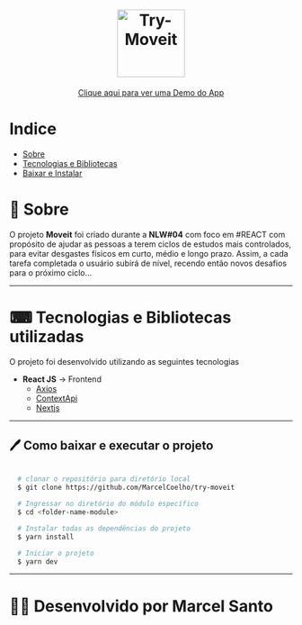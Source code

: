 <h1 align="center">
  <img src="https://ik.imagekit.io/y5nxjfh6lt/miniatura-post_Jmf1cqKmB.PNG"  alt="Try-Moveit" width="120">  
</h1>

<div align="center" style=background-color:transparent>
  
  [Clique aqui para ver uma Demo do App](https://user-images.githubusercontent.com/39440678/109580290-1bede700-7ad9-11eb-933e-14c91c54284e.mp4)



</div>

# Indice
 - [Sobre](#-sobre)
 - [Tecnologias e Bibliotecas](#-tecnologias-e-bibliotecas-utilizadas)
 - [Baixar e Instalar](#-como-baixar-e-executar-o-projeto)

# 📖 Sobre

O projeto **Moveit** foi criado durante a **NLW#04** com foco em #REACT com propósito de ajudar as pessoas a terem ciclos de estudos mais controlados, para evitar desgastes físicos em curto, médio e longo prazo. Assim, a cada tarefa completada o usuário subirá de nível, recendo então novos desafios para o próximo ciclo...

---

# ⌨ Tecnologias e Bibliotecas utilizadas

O projeto foi desenvolvido utilizando as seguintes tecnologias


- **React JS** -> Frontend
  - [Axios](https://github.com/axios/axios)
  - [ContextApi](https://pt-br.reactjs.org/docs/context.html)
  - [Nextjs](https://nextjs.org/docs)

---

## 🖊 Como baixar e executar o projeto
  
```bash
  
  # clonar o repositório para diretório local
  $ git clone https://github.com/MarcelCoelho/try-moveit

  # Ingressar no diretório do módulo específico
  $ cd <folder-name-module>

  # Instalar todas as dependências do projeto
  $ yarn install

  # Iniciar o projeto
  $ yarn dev

```
---
# 👨‍🦱 Desenvolvido por Marcel Santo
